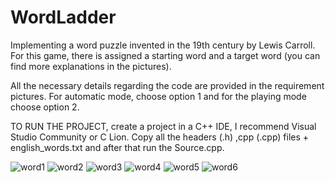 # WordLadder
Implementing a word puzzle invented in the 19th century by Lewis Carroll. For this game, there is assigned a starting word and a target word (you can find more explanations in the pictures).

All the necessary details regarding the code are provided in the requirement pictures. 
For automatic mode, choose option 1 and for the playing mode choose option 2.

TO RUN THE PROJECT, create a project in a C++ IDE, I recommend Visual Studio Community or C Lion. Copy all the headers (.h) ,cpp (.cpp) files + english_words.txt and after that run the Source.cpp. 


![word1](https://github.com/user-attachments/assets/83206b80-c938-4e03-92e5-28647d247288)
![word2](https://github.com/user-attachments/assets/65bb4036-96f8-463f-a4a8-28a0c657acf1)
![word3](https://github.com/user-attachments/assets/f57d32d7-f634-4384-a5f2-0ef634b32e49)
![word4](https://github.com/user-attachments/assets/43b0daeb-192e-49cd-b84b-21a51fae37cf)
![word5](https://github.com/user-attachments/assets/404c5e69-b3c7-4a03-8ffd-f05e5a09683a)
![word6](https://github.com/user-attachments/assets/eb29bded-7e64-4b72-8baa-99f1e113781b)
